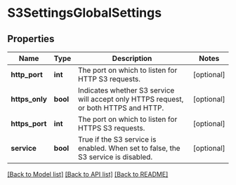 # S3SettingsGlobalSettings

## Properties
Name | Type | Description | Notes
------------ | ------------- | ------------- | -------------
**http_port** | **int** | The port on which to listen for HTTP S3 requests. | [optional] 
**https_only** | **bool** | Indicates whether S3 service will accept only HTTPS request, or both HTTPS and HTTP. | [optional] 
**https_port** | **int** | The port on which to listen for HTTPS S3 requests. | [optional] 
**service** | **bool** | True if the S3 service is enabled.  When set to false, the S3 service is disabled. | [optional] 

[[Back to Model list]](../README.md#documentation-for-models) [[Back to API list]](../README.md#documentation-for-api-endpoints) [[Back to README]](../README.md)



